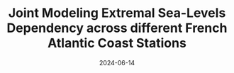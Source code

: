 ---
date: 2024-06-14
type: presentation
title: "Joint Modeling Extremal Sea-Levels Dependency across different French Atlantic Coast Stations"
conference: "EXSTA workshop"
university: "Université Paris-Cité"
city: "Paris, France"
slides: "files/beamer_exsta_2024.pdf"
---